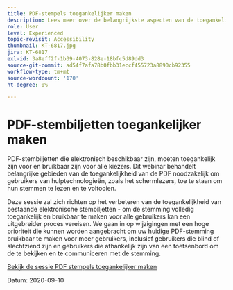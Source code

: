 ```yaml
---
title: PDF-stempels toegankelijker maken
description: Lees meer over de belangrijkste aspecten van de toegankelijkheid van PDF, die nodig zijn om gebruikers van ondersteunende hulpmiddelen, zoals schermlezers, in staat te stellen hun stembiljetten te lezen en te voltooien
role: User
level: Experienced
topic-revisit: Accessibility
thumbnail: KT-6817.jpg
jira: KT-6817
exl-id: 3a8eff2f-1b39-4073-828e-18bfc5d89dd3
source-git-commit: ad54f7afa78b0fbb31eccf455723a8890cb92355
workflow-type: tm+mt
source-wordcount: '170'
ht-degree: 0%

---
```


# PDF-stembiljetten toegankelijker maken

PDF-stembiljetten die elektronisch beschikbaar zijn, moeten toegankelijk zijn voor en bruikbaar zijn voor alle kiezers. Dit webinar behandelt belangrijke gebieden van de toegankelijkheid van de PDF noodzakelijk om gebruikers van hulptechnologieën, zoals het schermlezers, toe te staan om hun stemmen te lezen en te voltooien.

Deze sessie zal zich richten op het verbeteren van de toegankelijkheid van bestaande elektronische stembiljetten - om de stemming volledig toegankelijk en bruikbaar te maken voor alle gebruikers kan een uitgebreider proces vereisen. We gaan in op wijzigingen met een hoge prioriteit die kunnen worden aangebracht om uw huidige PDF-stemming bruikbaar te maken voor meer gebruikers, inclusief gebruikers die blind of slechtziend zijn en gebruikers die afhankelijk zijn van een toetsenbord om de te bekijken en te communiceren met de stemming.

[Bekijk de sessie PDF stempels toegankelijker maken](https://event.on24.com/wcc/r/2620020/599427B9BC7DA6BB34A4D46EB0EB1F63)

Datum: 2020-09-10
